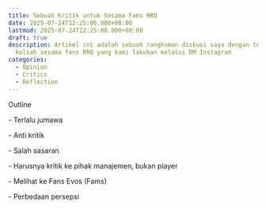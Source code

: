 ```yaml
---
title: Sebuah Kritik untuk Sesama Fans RRQ
date: 2025-07-24T12:25:00.000+08:00
lastmod: 2025-07-24T12:25:00.000+08:00
draft: true
description: Artikel ini adalah sebuah rangkuman diskusi saya dengan teman
  kuliah sesama fans RRQ yang kami lakukan melalui DM Instagram
categories:
  - Opinion
  - Critics
  - Reflection
---
```

Outline

\- Terlalu jumawa

\- Anti kritik

\- Salah sasaran

\- Harusnya kritik ke pihak manajemen, bukan     player

\- Melihat ke Fans Evos (Fams)

\- Perbedaan persepsi
